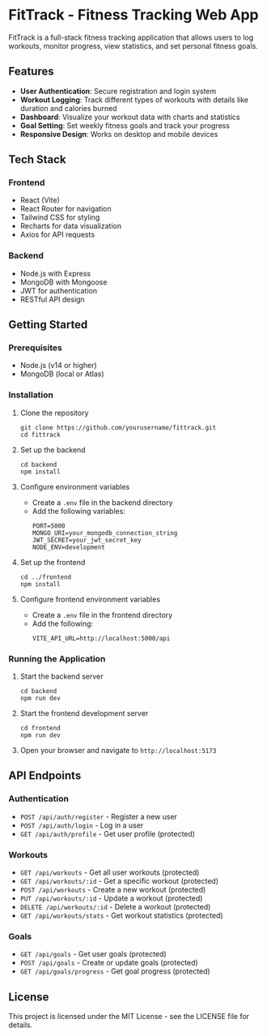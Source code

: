 # FitTrack - Fitness Tracking Web App

FitTrack is a full-stack fitness tracking application that allows users to log workouts, monitor progress, view statistics, and set personal fitness goals.

## Features

- **User Authentication**: Secure registration and login system
- **Workout Logging**: Track different types of workouts with details like duration and calories burned
- **Dashboard**: Visualize your workout data with charts and statistics
- **Goal Setting**: Set weekly fitness goals and track your progress
- **Responsive Design**: Works on desktop and mobile devices

## Tech Stack

### Frontend
- React (Vite)
- React Router for navigation
- Tailwind CSS for styling
- Recharts for data visualization
- Axios for API requests

### Backend
- Node.js with Express
- MongoDB with Mongoose
- JWT for authentication
- RESTful API design

## Getting Started

### Prerequisites
- Node.js (v14 or higher)
- MongoDB (local or Atlas)

### Installation

1. Clone the repository
   ```
   git clone https://github.com/yourusername/fittrack.git
   cd fittrack
   ```

2. Set up the backend
   ```
   cd backend
   npm install
   ```

3. Configure environment variables
   - Create a `.env` file in the backend directory
   - Add the following variables:
     ```
     PORT=5000
     MONGO_URI=your_mongodb_connection_string
     JWT_SECRET=your_jwt_secret_key
     NODE_ENV=development
     ```

4. Set up the frontend
   ```
   cd ../frontend
   npm install
   ```

5. Configure frontend environment variables
   - Create a `.env` file in the frontend directory
   - Add the following:
     ```
     VITE_API_URL=http://localhost:5000/api
     ```

### Running the Application

1. Start the backend server
   ```
   cd backend
   npm run dev
   ```

2. Start the frontend development server
   ```
   cd frontend
   npm run dev
   ```

3. Open your browser and navigate to `http://localhost:5173`

## API Endpoints

### Authentication
- `POST /api/auth/register` - Register a new user
- `POST /api/auth/login` - Log in a user
- `GET /api/auth/profile` - Get user profile (protected)

### Workouts
- `GET /api/workouts` - Get all user workouts (protected)
- `GET /api/workouts/:id` - Get a specific workout (protected)
- `POST /api/workouts` - Create a new workout (protected)
- `PUT /api/workouts/:id` - Update a workout (protected)
- `DELETE /api/workouts/:id` - Delete a workout (protected)
- `GET /api/workouts/stats` - Get workout statistics (protected)

### Goals
- `GET /api/goals` - Get user goals (protected)
- `POST /api/goals` - Create or update goals (protected)
- `GET /api/goals/progress` - Get goal progress (protected)

## License

This project is licensed under the MIT License - see the LICENSE file for details. 